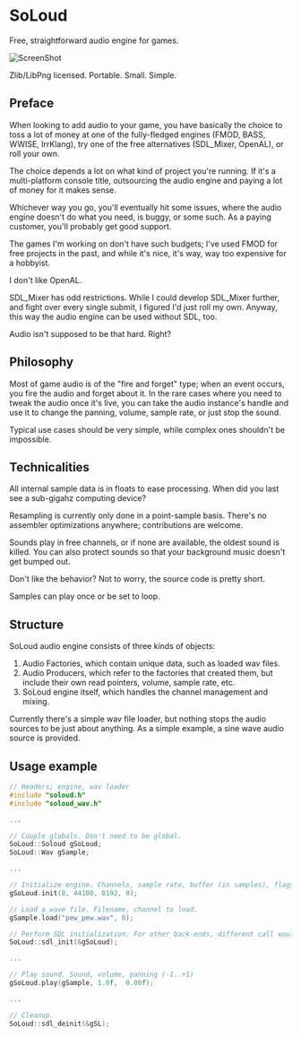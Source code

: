 SoLoud
======

Free, straightforward audio engine for games.

![ScreenShot](https://raw.github.com/jarikomppa/soloud/master/soloud.png)

Zlib/LibPng licensed. Portable. Small. Simple.

Preface
-------

When looking to add audio to your game, you have basically the choice to toss a lot of money at
one of the fully-fledged engines (FMOD, BASS, WWISE, IrrKlang), try one of the free alternatives
(SDL_Mixer, OpenAL), or roll your own.

The choice depends a lot on what kind of project you're running. If it's a multi-platform 
console title, outsourcing the audio engine and paying a lot of money for it makes sense. 

Whichever way you go, you'll eventually hit some issues, where the audio engine doesn't do what
you need, is buggy, or some such. As a paying customer, you'll probably get good support.

The games I'm working on don't have such budgets; I've used FMOD for free projects in the past,
and while it's nice, it's way, way too expensive for a hobbyist.

I don't like OpenAL. 

SDL_Mixer has odd restrictions. While I could develop SDL_Mixer further, and fight over every 
single submit, I figured I'd just roll my own. Anyway, this way the audio engine can be used
without SDL, too.

Audio isn't supposed to be that hard. Right?

Philosophy
----------

Most of game audio is of the "fire and forget" type; when an event occurs, you fire the audio
and forget about it. In the rare cases where you need to tweak the audio once it's live, you 
can take the audio instance's handle and use it to change the panning, volume, sample rate,
or just stop the sound.

Typical use cases should be very simple, while complex ones shouldn't be impossible.

Technicalities
--------------

All internal sample data is in floats to ease processing. When did you last see a sub-gigahz 
computing device?

Resampling is currently only done in a point-sample basis. There's no assembler optimizations
anywhere; contributions are welcome.

Sounds play in free channels, or if none are available, the oldest sound is killed. You can 
also protect sounds so that your background music doesn't get bumped out.

Don't like the behavior? Not to worry, the source code is pretty short.

Samples can play once or be set to loop.

Structure
---------

SoLoud audio engine consists of three kinds of objects:

1. Audio Factories, which contain unique data, such as loaded wav files.
2. Audio Producers, which refer to the factories that created them, but include their own read pointers, volume, sample rate, etc.
3. SoLoud engine itself, which handles the channel management and mixing.

Currently there's a simple wav file loader, but nothing stops the audio sources to be just about anything. As a simple example,
a sine wave audio source is provided.

Usage example
-------------
```C++
// Headers; engine, wav loader
#include "soloud.h"
#include "soloud_wav.h"

...

// Couple globals. Don't need to be global.
SoLoud::Soloud gSoLoud;
SoLoud::Wav gSample;

...

// Initialize engine. Channels, sample rate, buffer (in samples), flags.
gSoLoud.init(8, 44100, 8192, 0);

// Load a wave file. Filename, channel to load.
gSample.load("pew_pew.wav", 0);

// Perform SDL initialization. For other back-ends, different call would be made.
SoLoud::sdl_init(&gSoLoud);

...

// Play sound. Sound, volume, panning (-1..+1)
gSoLoud.play(gSample, 1.0f,  0.00f);

...

// Cleanup.
SoLoud::sdl_deinit(&gSL);

```
